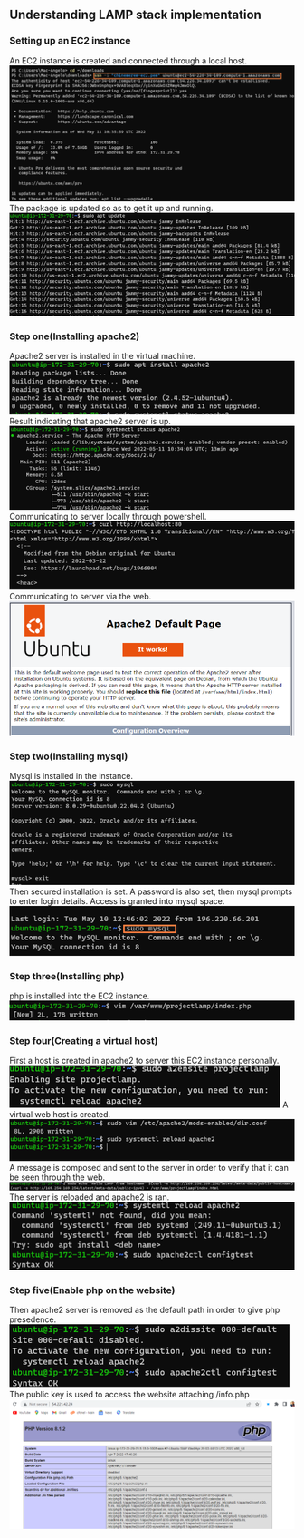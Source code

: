 
## Understanding LAMP stack implementation
### Setting up an EC2 instance 
An EC2 instance is created and connected through a local host.
![ec2_instance](./img/1%20connecting%20to%20ec2.png)
The package is updated so as to get it up and running.
![udating_package](./img/2%20updating%20package.png)
### Step one(Installing apache2)
Apache2 server is installed in the virtual machine.
![installing_apache2](./img/3%20install%20apache2.png)
Result indicating that apache2 server is up.
![apache2_server_up](./img/4%20apache2%20server%20up.png)
Communicating to server locally through powershell.
![connecting_to_server_locally](./img/5%20connecting%20to%20server%20locally.png)
Communicating to server via the web.
![connecting_to_server_via_web](./img/6%20connecting%20to%20server%20via%20web.png)
### Step two(Installing mysql)
Mysql is installed in the instance.
![mysql_installed](./img/7%20mysql%20installed.png)
Then secured installation is set. A password is also set, then mysql prompts to enter login details. Access is granted into mysql space.
![login_to_mysql](./img/8%20login%20to%20mysql.png)
### Step three(Installing php)
php is installed into the EC2 instance.
![installing_php](./img/9%20installing%20php.png)
### Step four(Creating a virtual host)
First a host is created in apache2 to server this EC2 instance personally.
![creating_a_host](./img/10%20creating%20a%20host.png)
A virtual web host is created.
![creating_a_web_host](./img/11%20creating%20a%20virtual%20web%20host.png)
A message is composed and sent to the server in order to verify that it can be seen through the web.
![message_sent_to_the_server](./img/12%20message%20sent%20to%20the%20server.png)
The server is reloaded and apache2 is ran.
![reload_server](./img/13%20reload%20and%20run%20apache2.png)
### Step five(Enable php on the website)
Then apache2 server is removed as the default path in order to give php presedence.
![removing_apache_as_default](./img/14%20removing%20apache%20as%20default.png)
The public key is used to access the website attaching /info.php
![php_enabled](./img/15%20accessing%20the%20server%20via%20web.png)
